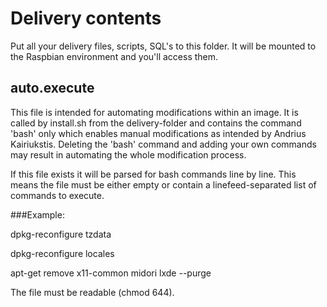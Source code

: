 Delivery contents
=========================================================

Put all your delivery files, scripts, SQL's to this folder. It will be mounted to the Raspbian environment and you'll access them.

auto.execute
----------------------------------------------------------------------------------------------------
This file is intended for automating modifications within an image. It is called by install.sh from the delivery-folder and contains
the command 'bash' only which enables manual modifications as intended by Andrius Kairiukstis. Deleting the 'bash' command
and adding your own commands may result in automating the whole modification process.

If this file exists it will be parsed for bash commands line by line.
This means the file must be either empty or contain a linefeed-separated list of commands to execute.

###Example:

dpkg-reconfigure tzdata

dpkg-reconfigure locales

apt-get remove x11-common midori lxde --purge


The file must be readable (chmod 644).
